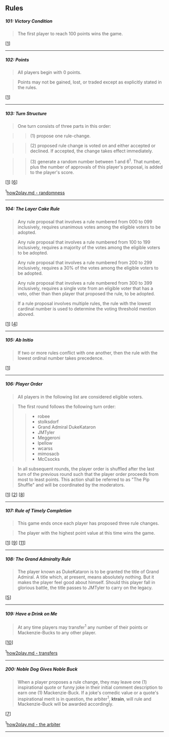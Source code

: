 ## Rules

##### 101: Victory Condition
> The first player to reach 100 points wins the game.

[[1](https://github.com/stolksdorf/nomic/pull/1)]

----

##### 102: Points
> All players begin with 0 points.  

> Points may not be gained, lost, or traded except as explicitly stated in the rules.
  
[[1](https://github.com/stolksdorf/nomic/pull/1)]

----

##### 103: Turn Structure
> One turn consists of three parts in this order: 

>> (1) propose one rule-change.

>> (2) proposed rule change is voted on and either accepted or declined. If accepted, the change takes effect immediately.

>> (3) generate a random number between 1 and 6<sup>1</sup>. That number, plus the number of approvals of this player's proposal, is added to the player's score.

[[1](https://github.com/stolksdorf/nomic/pull/1)] [[6](https://github.com/stolksdorf/nomic/pull/6)]

<sup>1</sup>[how2play.md - randomness](https://github.com/stolksdorf/nomic/blob/master/how2play.md#what-about-randomness)

----

##### 104: The Layer Cake Rule
> Any rule proposal that involves a rule numbered from 000 to 099 inclusively, requires unanimous votes among the eligible voters to be adopted.

> Any rule proposal that involves a rule numbered from 100 to 199 inclusively, requires a majority of the votes among the eligible voters to be adopted.

> Any rule proposal that involves a rule numbered from 200 to 299 inclusively, requires a 30% of the votes among the eligible voters to be adopted.

> Any rule proposal that involves a rule numbered from 300 to 399 inclusively, requires a single vote from an eligible voter that has a veto, other than then player that proposed the rule, to be adopted.

> If a rule proposal involves multiple rules, the rule with the lowest cardinal number is used to determine the voting threshold mention aboved.

[[1](https://github.com/stolksdorf/nomic/pull/1)]
[[4](https://github.com/stolksdorf/nomic/pull/4)]

----

##### 105: Ab Initio
> If two or more rules conflict with one another, then the rule with the lowest ordinal number takes precedence.

[[1](https://github.com/stolksdorf/nomic/pull/1)]

----

##### 106: Player Order
> All players in the following list are considered eligible voters. 

>The first round follows the following turn order:
>> - robee
>> - stolksdorf
>> - Grand Admiral DukeKataron
>> - JMTyler
>> - Meggeroni
>> - lpellow
>> - wcarss
>> - mimosacb
>> - McCsocks

> In all subsequent rounds, the player order is shuffled after the last turn of the previous round such that the player order proceeds from most to least points. This action shall be referred to as "The Pip Shuffle" and will be coordinated by the moderators.

[[1](https://github.com/stolksdorf/nomic/pull/1)]
[[2](https://github.com/stolksdorf/nomic/pull/2)]
[[8](https://github.com/stolksdorf/nomic/pull/8)]

----

##### 107: Rule of Timely Completion
> This game ends once each player has proposed three rule changes.

> The player with the highest point value at this time wins the game.

[[1](https://github.com/stolksdorf/nomic/pull/1)]
[[9](https://github.com/stolksdorf/nomic/pull/9)]
[[11](https://github.com/stolksdorf/nomic/pull/11)]

----

##### 108: The Grand Admiralty Rule
> The player known as DukeKataron is to be granted the title of Grand Admiral. A title which, at present, means absolutely nothing. But it makes the player feel good about himself. Should this player fall in glorious battle, the title passes to JMTyler to carry on the legacy.

[[5](https://github.com/stolksdorf/nomic/pull/5)]

----

##### 109: Have a Drink on Me
> At any time players may transfer<sup>1</sup> any number of their points or Mackenzie-Bucks to any other player.

[[10](https://github.com/stolksdorf/nomic/pull/10)]

<sup>1</sup>[how2play.md - transfers](https://github.com/stolksdorf/nomic/blob/master/how2play.md#transfers)

----

##### 200: Noble Dog Gives Noble Buck 
> When a player proposes a rule change, they may leave one (1) inspirational quote or funny joke in their initial comment description to earn one (1) Mackenzie-Buck. If a joke's comedic value or a quote's inspirational merit is in question, the arbiter<sup>1</sup>, **ktrain**, will rule and Mackenzie-Buck will be awarded accordingly.

[[7](https://github.com/stolksdorf/nomic/pull/7)]

<sup>1</sup>[how2play.md - the arbiter](https://github.com/stolksdorf/nomic/blob/master/how2play.md#the-arbiter)

----
